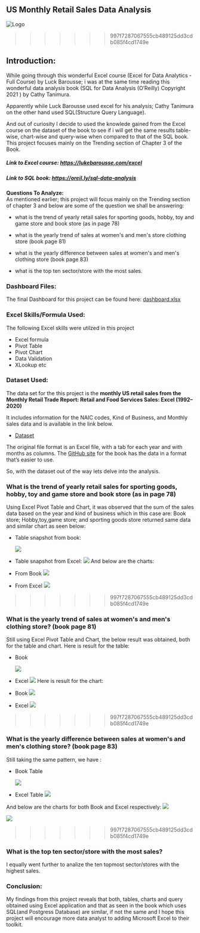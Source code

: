 
## US Monthly Retail Sales Data Analysis

![Logo](images/dashboard1.gif)
>>>>>>> 997f7287067555cb489125dd3cdb085f4cd1749e

## Introduction:
 While going through this wonderful Excel course (Excel for Data Analytics - Full Course) by Luck Barousse; i was at the same time reading this  wonderful  data analysis book (SQL for Data Analysis
 (O’Reilly)  Copyright 2021 ) by Cathy Tanimura.  

 Apparently while Luck Barousse used excel for his analysis; Cathy Tanimura on the other hand used SQL(Structure  Query Language).

 And out of curiosity I decide to used the knowlede gained from the Excel course on the dataset of the book to see if i will get the same results table-wise, chart-wise and query-wise  when compared to that of the SQL book.
 This project focuses mainly on the Trending section of Chapter 3 of the Book.

##### Link to Excel course: https://lukebarousse.com/excel

##### Link to SQL book:  https://oreil.ly/sql-data-analysis

**Questions To Analyze:**  
 As mentioned earlier; this project will focus mainly on the Trending section of chapter 3 and below are some of the question we shall be answering:


- what is the trend  of yearly retail sales for sporting goods, hobby, toy and game store and book store (as in page 78)

- what is the yearly trend of sales at women's and men's store clothing store (book page 81)

- what is the yearly difference between sales at women's and men's clothing store (book page 83)

- what is the top ten sector/store with the most sales.


 

### Dashboard Files:
The final Dashboard for this project can be found here: [dashboard.xlsx](Resources/dashboard.xlsx)

### Excel Skills/Formula Used:
The following Excel skills were utilzed in this project
- Excel formula
- Pivot Table
- Pivot Chart
- Data Validation
- XLookup
etc



### Dataset Used:
The data set for the this project is the 
**monthly US retail sales from
the Monthly Retail Trade Report: Retail and Food Services Sales: Excel (1992–
2020)** 

It includes information for the NAIC codes, Kind of Business, and Monthly sales data and is available in the link below.
-  [Dataset](https://www.census.gov/retail/index.html#mrts)

 The original file format
is an Excel file, with a tab for each year and with months as columns. The [GitHub site](https://oreil.ly/LMiHw)
for the book has the data in a format that’s easier to use.

So, with the dataset out of the way lets delve into the analysis.
### What is the trend  of yearly retail sales for sporting goods, hobby, toy and game store and book store (as in page 78)
Using Excel Pivot Table and Chart, it was  observed that the sum of the sales data based on the year and kind of business which in this case are: Book store; Hobby,toy,game store; and sporting goods store returned same data and similar chart as seen below:

- Table snapshot from book:

  ![](images/trending_leisure_stores_table_book.png)
- Table snapshot from Excel:
  ![](images/trending_leisure_stores_table.png)
And below are the charts:

- From Book
  ![](images/trending_leisure_stores_book.png)
- From Excel
  ![](images/trending_leisure_stores.png)
>>>>>>> 997f7287067555cb489125dd3cdb085f4cd1749e


### What is the yearly trend of sales at women's and men's  clothing store? (book page 81)
Still using Excel Pivot Table and Chart, the below result was obtained, both for the table and chart.
Here is result for the table:
  - Book

       ![](images/yearly_women_men_trending_book.png)
  - Excel
       ![](images/yearly_women_men_trending_excel.png) 
  Here is result for the chart:
  - Book
    ![](images/men_women_chart_book.png)
  - Excel
    ![](images/men_women_chart_excel.png)
>>>>>>> 997f7287067555cb489125dd3cdb085f4cd1749e



### What is the yearly difference between sales at women's and men's clothing store? (book page 83)

Still taking the same pattern, we have :
- Book Table

  ![](images/women_men_diff_table_book.png)
- Excel Table
  ![](images/women_men_diff_table_excel.png)

And below are the charts for both Book and Excel respectively:
 ![](images/yearly_diff_men_women_book.png)


![](images/yearly_diff_men_women_excel.png)
>>>>>>> 997f7287067555cb489125dd3cdb085f4cd1749e


### What is the top ten sector/store with the most sales?
 I equally went  further to  analize the ten topmost sector/stores with the highest sales.


### Conclusion:
My findings from this project reveals that both, tables, charts and query obtained using Excel application and that as seen in the book which uses SQL(and Postgress Database) are similar, if not the same and I hope this project will encourage more data analyst to adding Microsoft Excel to their toolkit.




